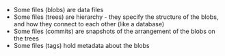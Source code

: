 * Some files (blobs) are data files
* Some files (trees) are hierarchy - they specify the structure of
  the blobs, and how they connect to each other (like a database)
* Some files (commits) are snapshots of the arrangement of the
  blobs on the trees
* Some files (tags) hold metadata about the blobs

